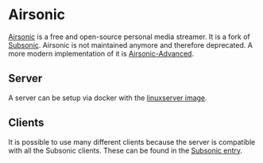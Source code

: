 # Airsonic

[Airsonic](https://github.com/airsonic/airsonic) is a free and open-source
personal media streamer.
It is a fork of [Subsonic](./subsonic.md).
Airsonic is not maintained anymore and therefore deprecated.
A more modern implementation of it is
[Airsonic-Advanced](./airsonic-advanced.md).

## Server

A server can be setup via docker with the
[linuxserver image](./docker-images/linuxserver_-_airsonic.md).

## Clients

It is possible to use many different clients because the server is compatible
with all the Subsonic clients.
These can be found in the [Subsonic entry](./subsonic.md#clients).
